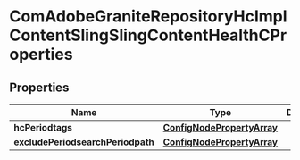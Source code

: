 
# ComAdobeGraniteRepositoryHcImplContentSlingSlingContentHealthCProperties

## Properties
Name | Type | Description | Notes
------------ | ------------- | ------------- | -------------
**hcPeriodtags** | [**ConfigNodePropertyArray**](ConfigNodePropertyArray.md) |  |  [optional]
**excludePeriodsearchPeriodpath** | [**ConfigNodePropertyArray**](ConfigNodePropertyArray.md) |  |  [optional]



